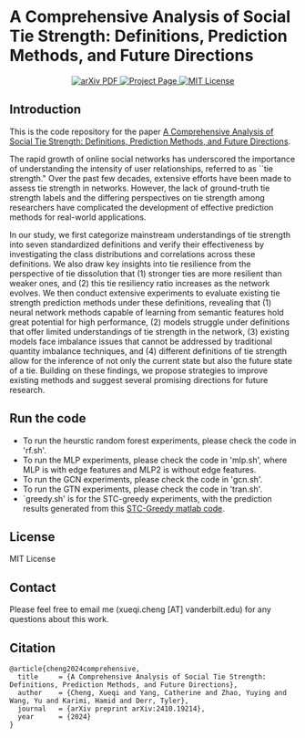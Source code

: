 # A Comprehensive Analysis of Social Tie Strength: Definitions, Prediction Methods, and Future Directions

  <p align="center">
    <a href='https://arxiv.org/abs/2410.19214'>
      <img src='https://img.shields.io/badge/Paper-PDF-green?style=flat&logo=arXiv&logoColor=green' alt='arXiv PDF'> </a>
    <a href='https://github.com/XueqiC/Awesome-Tie-Strength-Prediction'>
      <img src='https://img.shields.io/badge/Project-Page-blue?style=flat&logo=Google%20chrome&logoColor=blue' alt='Project Page'> </a>
    <a href='https://github.com/XueqiC/Awesome-Tie-Strength-Prediction/blob/main/LICENSE/blob/main/LICENSE'>
      <img src='https://img.shields.io/badge/License-MIT-green.svg' alt='MIT License'> </a>
  </p>

## Introduction
This is the code repository for the paper [A Comprehensive Analysis of Social Tie Strength: Definitions, Prediction Methods, and Future Directions](https://arxiv.org/abs/2410.19214).

The rapid growth of online social networks has underscored the importance of understanding the intensity of user relationships, referred to as ``tie strength." Over the past few decades, extensive efforts have been made to assess tie strength in networks. However, the lack of ground-truth tie strength labels and the differing perspectives on tie strength among researchers have complicated the development of effective prediction methods for real-world applications. 

In our study, we first categorize mainstream understandings of tie strength into seven standardized definitions and verify their effectiveness by investigating the class distributions and correlations across these definitions. We also draw key insights into tie resilience from the perspective of tie dissolution that (1) stronger ties are more resilient than weaker ones, and (2) this tie resiliency ratio increases as the network evolves. We then conduct extensive experiments to evaluate existing tie strength prediction methods under these definitions, revealing that (1) neural network methods capable of learning from semantic features hold great potential for high performance, (2) models struggle under definitions that offer limited understandings of tie strength in the network, (3) existing models face imbalance issues that cannot be addressed by traditional quantity imbalance techniques, and (4) different definitions of tie strength allow for the inference of not only the current state but also the future state of a tie. Building on these findings, we propose strategies to improve existing methods and suggest several promising directions for future research.

## Run the code
- To run the heurstic random forest experiments, please check the code in 'rf.sh'.
- To run the MLP experiments, please check the code in 'mlp.sh', where MLP is with edge features and MLP2 is without edge features.
- To run the GCN experiments, please check the code in 'gcn.sh'.
- To run the GTN experiments, please check the code in 'tran.sh'.
- `greedy.sh' is for the STC-greedy experiments, with the prediction results generated from this [STC-Greedy matlab code](https://bitbucket.org/ghentdatascience/stc-code-public/src/master/). 

## License
MIT License

## Contact 
Please feel free to email me (xueqi.cheng [AT] vanderbilt.edu) for any questions about this work.

## Citation
```
@article{cheng2024comprehensive,
  title     = {A Comprehensive Analysis of Social Tie Strength: Definitions, Prediction Methods, and Future Directions},
  author    = {Cheng, Xueqi and Yang, Catherine and Zhao, Yuying and Wang, Yu and Karimi, Hamid and Derr, Tyler},
  journal   = {arXiv preprint arXiv:2410.19214},
  year      = {2024}
}
```